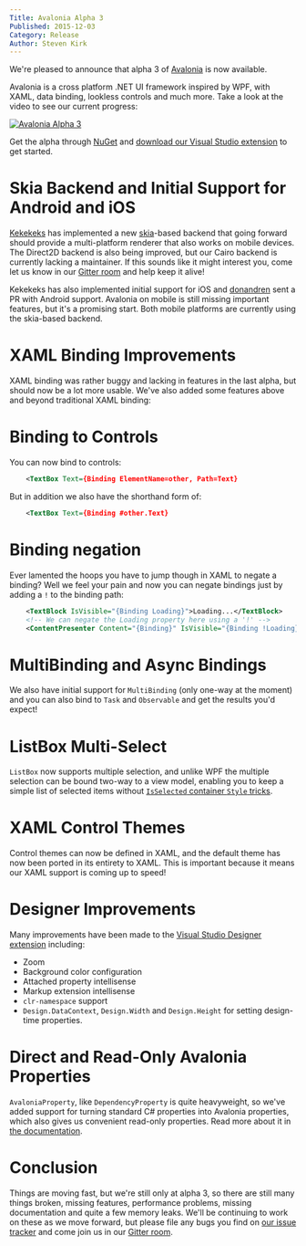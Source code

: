 ```yaml
---
Title: Avalonia Alpha 3
Published: 2015-12-03
Category: Release
Author: Steven Kirk
---
```


We're pleased to announce that alpha 3 of
[Avalonia](https://github.com/Avalonia/Avalonia/) is now available.

Avalonia is a cross platform .NET UI framework inspired by WPF, with XAML, data
binding, lookless controls and much more. Take a look at the video to see our
current progress:

[![Avalonia Alpha 3](/blog/images/2015-12-03-avalonia-alpha3/video-thumb.png)](https://www.youtube.com/watch?v=NJ9-hnmUbBM "Avalonia Alpha 3")

Get the alpha through [NuGet](https://www.nuget.org/packages/avalonia) and
[download our Visual Studio extension](https://visualstudiogallery.msdn.microsoft.com/a4542e8a-b56c-4295-8df1-7e220178b873) to get started.

# Skia Backend and Initial Support for Android and iOS

[Kekekeks](https://github.com/kekekeks) has implemented a new
[skia](https://skia.org/)-based backend that going forward should provide a
multi-platform renderer that also works on mobile devices. The Direct2D backend
is also being improved, but our Cairo backend is currently lacking a maintainer.
If this sounds like it might interest you, come let us know in our [Gitter room](https://gitter.im/Avalonia/Avalonia) and help keep it
alive!

Kekekeks has also implemented initial support for iOS and [donandren](https://github.com/donandren) sent a PR with Android support.
Avalonia on mobile is still missing important features, but it's a promising
start. Both mobile platforms are currently using the skia-based backend.

# XAML Binding Improvements

XAML binding was rather buggy and lacking in features in the last alpha, but
should now be a lot more usable. We've also added some features above and beyond
traditional XAML binding:

# Binding to Controls

You can now bind to controls:

```xml
    <TextBox Text={Binding ElementName=other, Path=Text}
```

But in addition we also have the shorthand form of:

```xml
    <TextBox Text={Binding #other.Text}
```

# Binding negation

Ever lamented the hoops you have to jump though in XAML to negate a binding?
Well we feel your pain and now you can negate bindings just by adding a `!`
to the binding path:

```xml
    <TextBlock IsVisible="{Binding Loading}">Loading...</TextBlock>
    <!-- We can negate the Loading property here using a '!' -->
    <ContentPresenter Content="{Binding}" IsVisible="{Binding !Loading}"/>
```

# MultiBinding and Async Bindings

We also have initial support for `MultiBinding` (only one-way at the moment) and
you can also bind to `Task` and `Observable` and get the results you'd expect!

# ListBox Multi-Select

`ListBox` now supports multiple selection, and unlike WPF the multiple selection
can be bound two-way to a view model, enabling you to keep a simple list of
selected items without [`IsSelected` container `Style` tricks](http://stackoverflow.com/questions/2511708/databinding-a-listbox-with-selectionmode-multiple).

# XAML Control Themes

Control themes can now be defined in XAML, and the default theme has now been
ported in its entirety to XAML. This is important because it means our XAML
support is coming up to speed!

# Designer Improvements

Many improvements have been made to the [Visual Studio Designer extension](https://visualstudiogallery.msdn.microsoft.com/a4542e8a-b56c-4295-8df1-7e220178b873)
including:

- Zoom
- Background color configuration
- Attached property intellisense
- Markup extension intellisense
- `clr-namespace` support
- `Design.DataContext`, `Design.Width` and `Design.Height` for setting
  design-time properties.

# Direct and Read-Only Avalonia Properties

`AvaloniaProperty`, like `DependencyProperty` is quite heavyweight, so we've
added support for turning standard C# properties into Avalonia properties, which
also gives us convenient read-only properties. Read more about it in [the
documentation](https://github.com/Avalonia/Avalonia/wiki/Registering-AvaloniaProperties#readonly-avaloniaproperties).

# Conclusion

Things are moving fast, but we're still only at alpha 3, so there are still many
things broken, missing features, performance problems, missing documentation and
quite a few memory leaks. We'll be continuing to work on these as we move
forward, but please file any bugs you find on [our issue tracker](https://github.com/Avalonia/Avalonia/issues) and come join us in our
[Gitter room](https://gitter.im/Avalonia/Avalonia).
